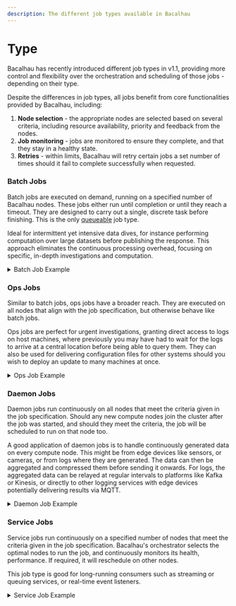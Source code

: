 ```yaml
---
description: The different job types available in Bacalhau
---
```


# Type

Bacalhau has recently introduced different job types in v1.1, providing more control and flexibility over the orchestration and scheduling of those jobs - depending on their type.

Despite the differences in job types, all jobs benefit from core functionalities provided by Bacalhau, including:

1. **Node selection** - the appropriate nodes are selected based on several criteria, including resource availability, priority and feedback from the nodes.
2. **Job monitoring** - jobs are monitored to ensure they complete, and that they stay in a healthy state.
3. **Retries** - within limits, Bacalhau will retry certain jobs a set number of times should it fail to complete successfully when requested.

### Batch Jobs

Batch jobs are executed on demand, running on a specified number of Bacalhau nodes. These jobs either run until completion or until they reach a timeout. They are designed to carry out a single, discrete task before finishing. This is the only [queueable](https://app.gitbook.com/s/6P82bTsk0U7YoGty7i8i/guides/jobs/job-queuing) job type.

Ideal for intermittent yet intensive data dives, for instance performing computation over large datasets before publishing the response. This approach eliminates the continuous processing overhead, focusing on specific, in-depth investigations and computation.

<details>

<summary>Batch Job Example</summary>

This example shows a sample Batch job [declarative](./) description with all available parameters.&#x20;

The example demonstrates a job that:

1. Has a priority of 100
2. Will be executed on 2 nodes
3. Will be executed only on nodes with Linux OS
4. Uses the docker engine
5. Executes a python script with multiple arguments
6. Preloads and mounts IPFS data as a local directory
7. Publishes the results to the IPFS
8. Has network access type HTTP and 2 allowed domains

```yaml
# This example shows a sample job file. 
# Parameters, marked as Optional can be skipped - the default values will be used


# Name of the job. Optional. Default value - job ID
Name: Batch Job Example


# Type of the job
Type: batch


# The namespace in which the job is running. Default value - “default”
Namespace: default


# Priority - determines the scheduling priority. By default is 0
Priority: 100


# Count - number of replicas to be scheduled. 
# This is only applicable for jobs of type batch and service.
Count: 2


# Meta - arbitrary metadata associated with the job. 
# Optional
Meta:
  Job purpose : Provide detailed example of the batch job
  Meta purpose: Describe the job


# Labels - Arbitrary labels associated with the job for filtering purposes. 
# Optional
Labels:
  Some option: Some text
  Some other option: Some other text


# Constraint - a condition that must be met for a compute node to be eligible to run a given job. 
# Should be specified in a following format: key - operator - value
# Optional.
Constraints:
- Key: "Operating-System"
  Operator: "="
  Values: ["linux"]


# Task associated with the job, which defines a unit of work within the job. 
# Currently, only one task per job is supported.
Tasks:
  # Name - unique identifier for a task. Default value - “main”
  - Name: Important Calculations


    # Engine - the execution engine for the task. 
    # Defines engine type (docker or wasm) and relevant parameters. 
    # In this example, docker engine will be used.  
    Engine:
      Type: docker


    # Params: A set of key-value pairs that provide the specific configurations for the chosen type
      Params:

        # Image: docker image to be used in the task.
        Image: alek5eyk/batchjobexample:1.1


        # Entrypoint defines a command that will be executed when container starts. 
        # For this example we don't need any so default value 'null' can be used
        Entrypoint: null


        # Parameters define CLI commands, executed after entrypoint        
        Parameters:
          - python
          - supercalc.py
          - "5"
          - /outputs/result.txt


        # WorkingDirectory sets a working directory for entrypoint and paramters' commands.
        # Default value - empty string ""
        WorkingDirectory: ""


        # EnvironmentVariables sets environment variables for the engine
        EnvironmentVariables:
        - DEFAULT_USER_NAME = root
        - API_KEY = none


        # Meta - arbitrary metadata associated with the task. 
        # Optional
        Meta:
          Task goal : show how to create declarative descriptions

    # Publisher specifies where the results of the task should be published - S3, IPFS, Local or none
    # Optional
    # To use IPFS publisher you need to specify only type
    # To use S3 publisher you need to specify bucket, key, region and endpoint
    # See S3 Publisher specification for more details
    Publisher:
      Type: ipfs


    # InputSources lists remote artifacts that should be downloaded before task execution 
    # and mounted within the task
    # Optional
    InputSources:
      - Target: /data
        Source:
          Type: ipfs
          Params:
            CID: "QmSYE8dVx6RTdDFFhBu51JjFG1fwwPdUJoXZ4ZNXvfoK2V"



    # ResultPaths indicate volumes within the task that should be included in the published result
    # Only applicable for batch and ops jobs.
    # Optional
    ResultPaths:
      - Name: outputs
        Path: /outputs


    # Resources is a structured way to detail the required computational resources for the task. 
    # Optional
    Resources:
      # CPU can be specified in cores (e.g. 1) or in milliCPU units (e.g. 250m or 0.25)
      CPU: 250m
      
      # Memory highlights amount of RAM for a job. Can be specified in Kb, Mb, Gb, Tb
      Memory: 1Gb
      
      # Disk states disk storage space, needed for the task.
      Disk: 100mb

      # Denotes the number of GPU units required.
      GPU: "0"


    # Network specifies networking requirements.  
    # Optional
    # Job may have full access to the network,
    # may have no access at all,
    # or may have limited HTTP(S) access to a specific list of domains
    Network:
      Domains:
      - example.com
      - ghcr.io
      Type: HTTP


    # Timeouts define configurations concerning any timeouts associated with the task. 
    # Optional
    Timeouts:
      # QueueTimeout defines how long will job wait for suitable nodes in the network
      # if none are currently available.
      QueueTimeout: 101

      # TotalTimeout defines job execution timeout. When it is reached the job will be terminated
      TotalTimeout: 301
```

</details>

### Ops Jobs

Similar to batch jobs, ops jobs have a broader reach. They are executed on all nodes that align with the job specification, but otherwise behave like batch jobs.

Ops jobs are perfect for urgent investigations, granting direct access to logs on host machines, where previously you may have had to wait for the logs to arrive at a central location before being able to query them. They can also be used for delivering configuration files for other systems should you wish to deploy an update to many machines at once.

<details>

<summary>Ops Job Example</summary>

This example shows a sample Ops job [declarative](./) description with all available parameters.&#x20;

The example demonstrates a job that:

1. Has a priority of 100
2. Will be executed on all suitable nodes
3. Will be executed only on nodes with label = WebService
4. Uses the docker engine
5. Executes a query with manually specified parameters
6. Has access to a local directory
7. Publishes the results to the IPFS, if any
8. Has network access type HTTP and 2 allowed domains

```yaml
# This example shows a sample ops job file. 
# Parameters, marked as Optional can be skipped - the default values will be used
# Example from the https://blog.bacalhau.org/p/real-time-log-analysis-with-bacalhau is used


# Name of the job. Optional. Default value - job ID
Name: Live logs processing


# Type of the job
Type: ops


# The namespace in which the job is running. Default value - “default”
Namespace: logging


# Priority - determines the scheduling priority. By default is 0
Priority: 100


# Meta - arbitrary metadata associated with the job. 
# Optional
Meta:
  Job purpose : Provide detailed example of the ops job
  Meta purpose: Describe the job


# Labels - Arbitrary labels associated with the job for filtering purposes. 
# Optional
Labels:
  Job type: ops job
  Ops job feature: To be executed on all suitable nodes


# Constraint - a condition that must be met for a compute node to be eligible to run a given job. 
# Should be specified in a following format: key - operator - value
# Optional.
Constraints:
  - Key: service
    Operator: ==
    Values:
      - WebService


# Task associated with the job, which defines a unit of work within the job. 
# Currently, only one task per job is supported.
Tasks:
  # Name - unique identifier for a task. Default value - “main”
  - Name: LiveLogProcessing


    # Engine - the execution engine for the task. 
    # Defines engine type (docker or wasm) and relevant parameters. 
    # In this example, docker engine will be used.  
    Engine:
      Type: docker


    # Params: A set of key-value pairs that provide the specific configurations for the chosen type
      Params:

        # Image: docker image to be used in the task.
        Image: expanso/nginx-access-log-processor:1.0.0


        # Entrypoint defines a command that will be executed when container starts. 
        # For this example we don't need any so default value 'null' can be used
        Entrypoint: null


        # Parameters define CLI commands, executed after entrypoint        
        Parameters:
          - --query
          - {{.query}}
          - --start-time
          - {{or (index . "start-time") ""}}
          - --end-time
          - {{or (index . "end-time") ""}}


        # WorkingDirectory sets a working directory for entrypoint and paramters' commands.
        # Default value - empty string ""
        WorkingDirectory: ""


        # EnvironmentVariables sets environment variables for the engine
        EnvironmentVariables:
        - DEFAULT_USER_NAME = root
        - API_KEY = none


        # Meta - arbitrary metadata associated with the task. 
        # Optional
        Meta:
          Task goal : show how to create declarative descriptions

    # Publisher specifies where the results of the task should be published - S3, IPFS, Local or none
    # Optional
    # To use IPFS publisher you need to specify only type
    # To use S3 publisher you need to specify bucket, key, region and endpoint
    # See S3 Publisher specification for more details
    Publisher:
      Type: ipfs


    # InputSources lists remote artifacts that should be downloaded before task execution 
    # and mounted within the task.
    # Ensure that localDirectory source is enabled on the nodes
    # Optional
    InputSources:
      - Target: /logs
        Source:
          Type: localDirectory
          Params:
            SourcePath: /data/log-orchestration/logs



    # ResultPaths indicate volumes within the task that should be included in the published result
    # Only applicable for batch and ops jobs.
    # Optional
    ResultPaths:
      - Name: outputs
        Path: /outputs


    # Resources is a structured way to detail the required computational resources for the task. 
    # Optional
    Resources:
      # CPU can be specified in cores (e.g. 1) or in milliCPU units (e.g. 250m or 0.25)
      CPU: 250m
      
      # Memory highlights amount of RAM for a job. Can be specified in Kb, Mb, Gb, Tb
      Memory: 1Gb
      
      # Disk states disk storage space, needed for the task.
      Disk: 100mb

      # Denotes the number of GPU units required.
      GPU: "0"


    # Network specifies networking requirements.  
    # Optional
    # Job may have full access to the network,
    # may have no access at all,
    # or may have limited HTTP(S) access to a specific list of domains
    Network:
      Domains:
      - example.com
      - ghcr.io
      Type: HTTP


    # Timeouts define configurations concerning any timeouts associated with the task. 
    # Optional
    Timeouts:
      # QueueTimeout defines how long will job wait for suitable nodes in the network
      # if none are currently available.
      QueueTimeout: 101

      # TotalTimeout defines job execution timeout. When it is reached the job will be terminated
      TotalTimeout: 301

```

</details>

### Daemon Jobs

Daemon jobs run continuously on all nodes that meet the criteria given in the job specification. Should any new compute nodes join the cluster after the job was started, and should they meet the criteria, the job will be scheduled to run on that node too.

A good application of daemon jobs is to handle continuously generated data on every compute node. This might be from edge devices like sensors, or cameras, or from logs where they are generated. The data can then be aggregated and compressed them before sending it onwards. For logs, the aggregated data can be relayed at regular intervals to platforms like Kafka or Kinesis, or directly to other logging services with edge devices potentially delivering results via MQTT.

<details>

<summary>Daemon Job Example</summary>

This example shows a sample Daemon job [declarative](./) description with all available parameters.&#x20;

The example demonstrates a job that:

1. Has a priority of 100
2. Will be executed continuously on all suitable nodes
3. Will be executed only on nodes with label = WebService
4. Uses the docker engine
5. Executes a query with manually specified parameters
6. Has access to 2 local directories with logs
7. Publishes the results to the IPFS, if any
8. Has network access type Full in order to send data to the S3 storage

```yaml
# This example shows a sample daemon job file. 
# Parameters, marked as Optional can be skipped - the default values will be used
# Example from the https://blog.bacalhau.org/p/tutorial-save-25-m-yearly-by-managing is used

# Name of the job. Optional. Default value - job ID
Name: Logstash


# Type of the job
Type: daemon


# The namespace in which the job is running. Default value - “default”
Namespace: logging


# Priority - determines the scheduling priority. By default is 0
Priority: 100


# Meta - arbitrary metadata associated with the job. 
# Optional
Meta:
  Job purpose : Provide detailed example of the daemon job
  Meta purpose: Describe the job


# Labels - Arbitrary labels associated with the job for filtering purposes. 
# Optional
Labels:
  Job type: daemon job
  Daemon job feature: To be executed continuously on all suitable nodes


# Constraint - a condition that must be met for a compute node to be eligible to run a given job. 
# Should be specified in a following format: key - operator - value
# Optional.
Constraints:
  - Key: service
    Operator: ==
    Values:
      - WebService


# Task associated with the job, which defines a unit of work within the job. 
# Currently, only one task per job is supported.
Tasks:
  # Name - unique identifier for a task. Default value - “main”
  - Name: main


    # Engine - the execution engine for the task. 
    # Defines engine type (docker or wasm) and relevant parameters. 
    # In this example, docker engine will be used.  
    Engine:
      Type: docker


    # Params: A set of key-value pairs that provide the specific configurations for the chosen type
      Params:

        # Image: docker image to be used in the task.
        Image: expanso/nginx-access-log-agent:1.0.0


        # Entrypoint defines a command that will be executed when container starts. 
        # For this example we don't need any so default value 'null' can be used
        Entrypoint: null


        # Parameters define CLI commands, executed after entrypoint        
        Parameters:
          - --query
          - {{.query}}
          - --start-time
          - {{or (index . "start-time") ""}}
          - --end-time
          - {{or (index . "end-time") ""}}


        # WorkingDirectory sets a working directory for entrypoint and paramters' commands.
        # Default value - empty string ""
        WorkingDirectory: ""


        # EnvironmentVariables sets environment variables for the engine
        EnvironmentVariables:
          - OPENSEARCH_ENDPOINT={{.OpenSearchEndpoint}}
          - S3_BUCKET={{.AccessLogBucket}}
          - AWS_REGION={{.AWSRegion}}
          - AGGREGATE_DURATION=10
          - S3_TIME_FILE=60


        # Meta - arbitrary metadata associated with the task. 
        # Optional
        Meta:
          Task goal : show how to create declarative descriptions

    # Publisher specifies where the results of the task should be published - S3, IPFS, Local or none
    # Optional
    # To use IPFS publisher you need to specify only type
    # To use S3 publisher you need to specify bucket, key, region and endpoint
    # See S3 Publisher specification for more details
    Publisher:
      Type: ipfs


    # InputSources lists remote artifacts that should be downloaded before task execution 
    # and mounted within the task.
    # Ensure that localDirectory source is enabled on the nodes
    # Optional
    InputSources:
      - Target: /app/logs
        Source:
          Type: localDirectory
          Params:
            SourcePath: /data/log-orchestration/logs
      - Target: /app/state
        Source:
          Type: localDirectory
          Params:
            SourcePath: /data/log-orchestration/state
            ReadWrite: true



    # ResultPaths indicate volumes within the task that should be included in the published result
    # Only applicable for batch and ops jobs.
    # Optional
    ResultPaths:
      - Name: outputs
        Path: /outputs


    # Resources is a structured way to detail the required computational resources for the task. 
    # Optional
    Resources:
      # CPU can be specified in cores (e.g. 1) or in milliCPU units (e.g. 250m or 0.25)
      CPU: 250m
      
      # Memory highlights amount of RAM for a job. Can be specified in Kb, Mb, Gb, Tb
      Memory: 1Gb
      
      # Disk states disk storage space, needed for the task.
      Disk: 100mb

      # Denotes the number of GPU units required.
      GPU: "0"


    # Network specifies networking requirements.  
    # Optional
    # Job may have full access to the network,
    # may have no access at all,
    # or may have limited HTTP(S) access to a specific list of domains
    Network:
      Type: Full


    # Timeouts define configurations concerning any timeouts associated with the task. 
    # Optional
    Timeouts:
      # QueueTimeout defines how long will job wait for suitable nodes in the network
      # if none are currently available.
      QueueTimeout: 101

      # TotalTimeout defines job execution timeout. When it is reached the job will be terminated
      TotalTimeout: 301
```

</details>

### Service Jobs

Service jobs run continuously on a specified number of nodes that meet the criteria given in the job specification. Bacalhau's orchestrator selects the optimal nodes to run the job, and continuously monitors its health, performance. If required, it will reschedule on other nodes.

This job type is good for long-running consumers such as streaming or queuing services, or real-time event listeners.

<details>

<summary>Service Job Example</summary>

This example shows a sample Service job [declarative](./) description with all available parameters.&#x20;

The example demonstrates a job that:

1. Has a priority of 100
2. Will be executed continuously on all suitable nodes
3. Will be executed only on nodes with architecture = arm64 and located in the us-west-2 region
4. Uses the docker engine
5. Executes a query with multiple parameters
6. Has access to 2 local directories with logs
7. Publishes the results to the IPFS, if any
8. Has network access type Full in order to send data to the S3 storage

```yaml
# This example shows a sample daemon job file. 
# Parameters, marked as Optional can be skipped - the default values will be used
# Example from the https://blog.bacalhau.org/p/introducing-new-job-types-new-horizons is used

# Name of the job. Optional. Default value - job ID
Name: Kinesis Consumer


# Type of the job
Type: service


# The namespace in which the job is running. Default value - “default”
Namespace: service


# Priority - determines the scheduling priority. By default is 0
Priority: 100


# Meta - arbitrary metadata associated with the job. 
# Optional
Meta:
  Job purpose : Provide detailed example of the service job
  Meta purpose: Describe the job


# Labels - Arbitrary labels associated with the job for filtering purposes. 
# Optional
Labels:
  Job type: service job
  Daemon job feature: To be executed continuously on a certain amount of suitable nodes


# Constraint - a condition that must be met for a compute node to be eligible to run a given job. 
# Should be specified in a following format: key - operator - value
# Optional.
Constraints:
  - Key: Architecture
    Operator: '='
    Values:
      - arm64
  - Key: region
    Operator: '='
    Values:
      - us-west-2


# Task associated with the job, which defines a unit of work within the job. 
# Currently, only one task per job is supported.
Tasks:
  # Name - unique identifier for a task. Default value - “main”
  - Name: main


    # Engine - the execution engine for the task. 
    # Defines engine type (docker or wasm) and relevant parameters. 
    # In this example, docker engine will be used.  
    Engine:
      Type: docker


    # Params: A set of key-value pairs that provide the specific configurations for the chosen type
      Params:

        # Image: docker image to be used in the task.
        Image: my-kinesis-consumer:latest


        # Entrypoint defines a command that will be executed when container starts. 
        # For this example we don't need any so default value 'null' can be used
        Entrypoint: null


        # Parameters define CLI commands, executed after entrypoint        
        Parameters:
          - -stream-arn
          - arn:aws:kinesis:us-west-2:123456789012:stream/my-kinesis-stream
          - -shard-iterator
          - TRIM_HORIZON


        # WorkingDirectory sets a working directory for entrypoint and paramters' commands.
        # Default value - empty string ""
        WorkingDirectory: ""


        # EnvironmentVariables sets environment variables for the engine
        EnvironmentVariables:
          - DEFAULT_USER_NAME = root
          - API_KEY = none


        # Meta - arbitrary metadata associated with the task. 
        # Optional
        Meta:
          Task goal : show how to create declarative descriptions

    # Publisher specifies where the results of the task should be published - S3, IPFS, Local or none
    # Optional
    # To use IPFS publisher you need to specify only type
    # To use S3 publisher you need to specify bucket, key, region and endpoint
    # See S3 Publisher specification for more details
    Publisher:
      Type: ipfs


    # InputSources lists remote artifacts that should be downloaded before task execution 
    # and mounted within the task.
    # Ensure that localDirectory source is enabled on the nodes
    # Optional
    InputSources:
      - Target: /app/logs
        Source:
          Type: localDirectory
          Params:
            SourcePath: /data/log-orchestration/logs
      - Target: /app/state
        Source:
          Type: localDirectory
          Params:
            SourcePath: /data/log-orchestration/state
            ReadWrite: true



    # ResultPaths indicate volumes within the task that should be included in the published result
    # Only applicable for batch and ops jobs.
    # Optional
    ResultPaths:
      - Name: outputs
        Path: /outputs


    # Resources is a structured way to detail the required computational resources for the task. 
    # Optional
    Resources:
      # CPU can be specified in cores (e.g. 1) or in milliCPU units (e.g. 250m or 0.25)
      CPU: 250m
      
      # Memory highlights amount of RAM for a job. Can be specified in Kb, Mb, Gb, Tb
      Memory: 4Gb
      
      # Disk states disk storage space, needed for the task.
      Disk: 100mb

      # Denotes the number of GPU units required.
      GPU: "0"


    # Network specifies networking requirements.  
    # Optional
    # Job may have full access to the network,
    # may have no access at all,
    # or may have limited HTTP(S) access to a specific list of domains
    Network:
      Type: Full


    # Timeouts define configurations concerning any timeouts associated with the task. 
    # Optional
    Timeouts:
      # QueueTimeout defines how long will job wait for suitable nodes in the network
      # if none are currently available.
      QueueTimeout: 101

      # TotalTimeout defines job execution timeout. When it is reached the job will be terminated
      TotalTimeout: 301
```

</details>
